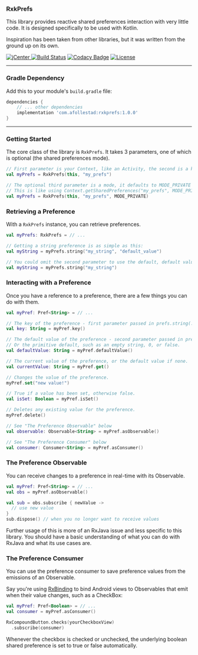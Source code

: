 ### RxkPrefs

This library provides reactive shared preferences interaction with very little code. It is 
designed specifically to be used with Kotlin.

Inspiration has been taken from other libraries, but it was written from the ground up on its own.

[ ![jCenter](https://api.bintray.com/packages/drummer-aidan/maven/rxkprefs/images/download.svg) ](https://bintray.com/drummer-aidan/maven/rxkprefs/_latestVersion)
[![Build Status](https://travis-ci.org/afollestad/rxkprefs.svg?branch=master)](https://travis-ci.org/afollestad/rxkprefs)
[![Codacy Badge](https://api.codacy.com/project/badge/Grade/4b70e396d3c549d28bbb6373885200a0)](https://www.codacy.com/app/drummeraidan_50/rxkprefs?utm_source=github.com&amp;utm_medium=referral&amp;utm_content=afollestad/rxkprefs&amp;utm_campaign=Badge_Grade)
[![License](https://img.shields.io/badge/license-Apache%202-4EB1BA.svg?style=flat)](https://www.apache.org/licenses/LICENSE-2.0.html)

---

### Gradle Dependency

Add this to your module's `build.gradle` file:

```gradle
dependencies {
    // ... other dependencies
    implementation 'com.afollestad:rxkprefs:1.0.0'
}
```

---

### Getting Started

The core class of the library is `RxkPrefs`. It takes 3 parameters, one of 
which is optional (the shared preferences mode).

```kotlin
// First parameter is your Context, like an Activity, the second is a key.
val myPrefs = RxkPrefs(this, "my_prefs")

// The optional third parameter is a mode, it defaults to MODE_PRIVATE above.
// This is like using Context.getSharedPreferences("my_prefs", MODE_PRIVATE)
val myPrefs = RxkPrefs(this, "my_prefs", MODE_PRIVATE)
```

### Retrieving a Preference

With a `RxkPrefs` instance, you can retrieve preferences.

```kotlin
val myPrefs: RxkPrefs = // ...

// Getting a string preference is as simple as this:
val myString = myPrefs.string("my_string", "default_value")

// You could omit the second parameter to use the default, default value (empty string)
val myString = myPrefs.string("my_string")
```

### Interacting with a Preference

Once you have a reference to a preference, there are a few things 
you can do with them.

```kotlin
val myPref: Pref<String> = // ...

// The key of the preference - first parameter passed in prefs.string(...)
val key: String = myPref.key()

// The default value of the preference - second parameter passed in prefs.string(...)
// Or the primitive default, such as an empty string, 0, or false.
val defaultValue: String = myPref.defaultValue()

// The current value of the preference, or the default value if none.
val currentValue: String = myPref.get()

// Changes the value of the preference.
myPref.set("new value!")

// True if a value has been set, otherwise false.
val isSet: Boolean = myPref.isSet()

// Deletes any existing value for the preference.
myPref.delete()

// See "The Preference Observable" below 
val observable: Observable<String> = myPref.asObservable()

// See "The Preference Consumer" below
val consumer: Consumer<String> = myPref.asConsumer()
```

### The Preference Observable

You can receive changes to a preference in real-time with its
Observable.

```kotlin
val myPref: Pref<String> = // ...
val obs = myPref.asObservable()

val sub = obs.subscribe { newValue ->
  // use new value
}
sub.dispose() // when you no longer want to receive values
```

Further usage of this is more of an RxJava issue and less specific to 
this library. You should have a basic understanding of what you can do 
with RxJava and what its use cases are.

### The Preference Consumer

You can use the preference consumer to save preference values 
from the emissions of an Observable.

Say you're using [RxBinding](https://github.com/JakeWharton/RxBinding) 
to bind Android views to Observables that emit when their value changes, 
such as a CheckBox:

```kotlin
val myPref: Pref<Boolean> = // ...
val consumer = myPref.asConsumer()

RxCompoundButton.checks(yourCheckboxView)
  .subscribe(consumer)
``` 

Whenever the checkbox is checked or unchecked, the underlying 
boolean shared preference is set to true or false automatically.